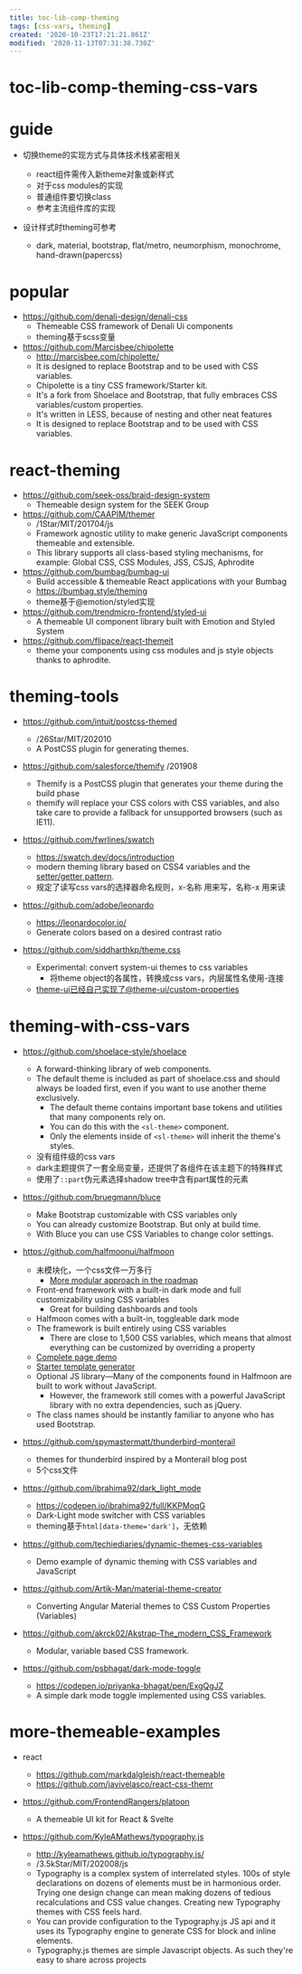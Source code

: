 ```yaml
---
title: toc-lib-comp-theming
tags: [css-vars, theming]
created: '2020-10-23T17:21:21.861Z'
modified: '2020-11-13T07:31:38.730Z'
---
```


# toc-lib-comp-theming-css-vars

# guide

- 切换theme的实现方式与具体技术栈紧密相关
  - react组件需传入新theme对象或新样式
  - 对于css modules的实现
  - 普通组件要切换class
  - 参考主流组件库的实现

- 设计样式时theming可参考
  - dark, material, bootstrap, flat/metro, neumorphism, monochrome, hand-drawn(papercss)

# popular

- https://github.com/denali-design/denali-css
  - Themeable CSS framework of Denali Ui components
  - theming基于scss变量
- https://github.com/Marcisbee/chipolette
  - http://marcisbee.com/chipolette/
  - It is designed to replace Bootstrap and to be used with CSS variables.
  - Chipolette is a tiny CSS framework/Starter kit.
  - It's a fork from Shoelace and Bootstrap, that fully embraces CSS variables/custom properties.
  - It's written in LESS, because of nesting and other neat features
  - It is designed to replace Bootstrap and to be used with CSS variables.

# react-theming

- https://github.com/seek-oss/braid-design-system
  - Themeable design system for the SEEK Group
- https://github.com/CAAPIM/themer
  - /1Star/MIT/201704/js
  - Framework agnostic utility to make generic JavaScript components themeable and extensible.
  - This library supports all class-based styling mechanisms, for example: Global CSS, CSS Modules, JSS, CSJS, Aphrodite
- https://github.com/bumbag/bumbag-ui
  - Build accessible & themeable React applications with your Bumbag
  - https://bumbag.style/theming
  - theme基于@emotion/styled实现
- https://github.com/trendmicro-frontend/styled-ui
  - A themeable UI component library built with Emotion and Styled System
- https://github.com/flipace/react-themeit
  - theme your components using css modules and js style objects thanks to aphrodite.

# theming-tools

- https://github.com/intuit/postcss-themed
  - /26Star/MIT/202010
  - A PostCSS plugin for generating themes.
- https://github.com/salesforce/themify /201908
  - Themify is a PostCSS plugin that generates your theme during the build phase
  - themify will replace your CSS colors with CSS variables, and also take care to provide a fallback for unsupported browsers (such as IE11).
- https://github.com/fwrlines/swatch
  - https://swatch.dev/docs/introduction
  - modern theming library based on CSS4 variables and the [setter/getter pattern](https://swatch.dev/docs/guides-setters-getters).
  - 规定了读写css vars的选择器命名规则，x-名称 用来写，名称-x 用来读
- https://github.com/adobe/leonardo
  - https://leonardocolor.io/
  - Generate colors based on a desired contrast ratio

- https://github.com/siddharthkp/theme.css
  - Experimental: convert system-ui themes to css variables
    - 将theme object的各属性，转换成css vars，内层属性名使用-连接
  - [theme-ui已经自己实现了@theme-ui/custom-properties](https://github.com/system-ui/theme-ui/blob/develop/packages/custom-properties/test/__snapshots__/test.js.snap)

# theming-with-css-vars

- https://github.com/shoelace-style/shoelace
  - A forward-thinking library of web components.
  - The default theme is included as part of shoelace.css and should always be loaded first, even if you want to use another theme exclusively. 
    - The default theme contains important base tokens and utilities that many components rely on.
    - You can do this with the `<sl-theme>` component. 
    - Only the elements inside of `<sl-theme>` will inherit the theme's styles.
  - 没有组件级的css vars
  - dark主题提供了一套全局变量，还提供了各组件在该主题下的特殊样式
  - 使用了`::part`伪元素选择shadow tree中含有part属性的元素
- https://github.com/bruegmann/bluce
  - Make Bootstrap customizable with CSS variables only
  - You can already customize Bootstrap. But only at build time.
  - With Bluce you can use CSS Variables to change color settings.
- https://github.com/halfmoonui/halfmoon
  - 未模块化，一个css文件一万多行
    - [More modular approach in the roadmap](https://github.com/halfmoonui/halfmoon/issues/78)
  - Front-end framework with a built-in dark mode and full customizability using CSS variables
    - Great for building dashboards and tools
  - Halfmoon comes with a built-in, toggleable dark mode
  - The framework is built entirely using CSS variables 
    - There are close to 1,500 CSS variables, which means that almost everything can be customized by overriding a property
  - [Complete page demo](https://www.gethalfmoon.com/page-sections-demo/)
  - [Starter template generator](https://www.gethalfmoon.com/docs/page-building/#starter-template-generator)
  - Optional JS library—Many of the components found in Halfmoon are built to work without JavaScript. 
    - However, the framework still comes with a powerful JavaScript library with no extra dependencies, such as jQuery.
  - The class names should be instantly familiar to anyone who has used Bootstrap.
- https://github.com/spymastermatt/thunderbird-monterail
  - themes for thunderbird inspired by a Monterail blog post
  - 5个css文件

- https://github.com/ibrahima92/dark_light_mode
  - https://codepen.io/ibrahima92/full/KKPMoqG
  - Dark-Light mode switcher with CSS variables
  - theming基于`html[data-theme='dark']`，无依赖
- https://github.com/techiediaries/dynamic-themes-css-variables
  - Demo example of dynamic theming with CSS variables and JavaScript
- https://github.com/Artik-Man/material-theme-creator
  - Converting Angular Material themes to CSS Custom Properties (Variables)
- https://github.com/akrck02/Akstrap-The_modern_CSS_Framework
  - Modular, variable based CSS framework.
- https://github.com/psbhagat/dark-mode-toggle
  - https://codepen.io/priyanka-bhagat/pen/ExgQgJZ
  - A simple dark mode toggle implemented using CSS variables.

# more-themeable-examples

- react
  - https://github.com/markdalgleish/react-themeable
  - https://github.com/javivelasco/react-css-themr

- https://github.com/FrontendRangers/platoon
  - A themeable UI kit for React & Svelte
- https://github.com/KyleAMathews/typography.js
  - http://kyleamathews.github.io/typography.js/
  - /3.5kStar/MIT/202008/js
  - Typography is a complex system of interrelated styles. 100s of style declarations on dozens of elements must be in harmonious order. Trying one design change can mean making dozens of tedious recalculations and CSS value changes. Creating new Typography themes with CSS feels hard.
  - You can provide configuration to the Typography.js JS api and it uses its Typography engine to generate CSS for block and inline elements.
  - Typography.js themes are simple Javascript objects. As such they're easy to share across projects
